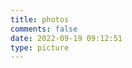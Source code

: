 ```yaml
---
title: photos
comments: false
date: 2022-09-19 09:12:51
type: picture
---
```



<div class="ImageGrid"></div>
